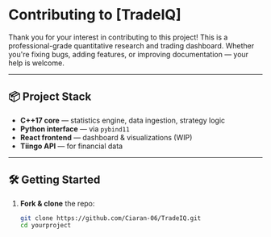 # Contributing to [TradeIQ]

Thank you for your interest in contributing to this project! This is a professional-grade quantitative research and trading dashboard. Whether you're fixing bugs, adding features, or improving documentation — your help is welcome.

---

## 📦 Project Stack

- **C++17 core** — statistics engine, data ingestion, strategy logic
- **Python interface** — via `pybind11`
- **React frontend** — dashboard & visualizations (WIP)
- **Tiingo API** — for financial data

---

## 🛠️ Getting Started

1. **Fork & clone** the repo:

   ```bash
   git clone https://github.com/Ciaran-06/TradeIQ.git
   cd yourproject
